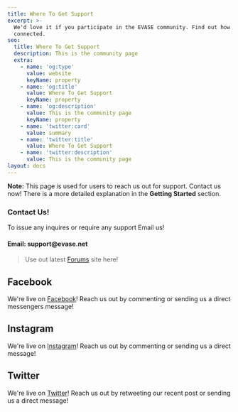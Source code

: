```yaml
---
title: Where To Get Support
excerpt: >-
  We'd love it if you participate in the EVASE community. Find out how to get
  connected.
seo:
  title: Where To Get Support
  description: This is the community page
  extra:
    - name: 'og:type'
      value: website
      keyName: property
    - name: 'og:title'
      value: Where To Get Support
      keyName: property
    - name: 'og:description'
      value: This is the community page
      keyName: property
    - name: 'twitter:card'
      value: summary
    - name: 'twitter:title'
      value: Where To Get Support
    - name: 'twitter:description'
      value: This is the community page
layout: docs
---
```


<div class="note">
  <strong>Note:</strong> 
  This page is used for users to reach us out for support. Contact us now! There is a more detailed explanation in the <strong>Getting Started</strong> section.
</div>

<h3>Contact Us!</h3>
To issue any inquires or require any support Email us!
<h4>Email: support@evase.net</h4>

>Use out latest [Forums](www.evase.net/forums) site here!

## Facebook

We're live on [Facebook](https://www.facebook.com/officialevase/)! Reach us out by commenting or sending us a direct messengers message!

## Instagram

We're live on [Instagram](https://www.instagram.com/officialevase/)! Reach us out by commenting or sending us a direct message!

## Twitter

We're live on [Twitter](https://twitter.com/officialevase)! Reach us out by retweeting our recent post or sending us a direct message!


